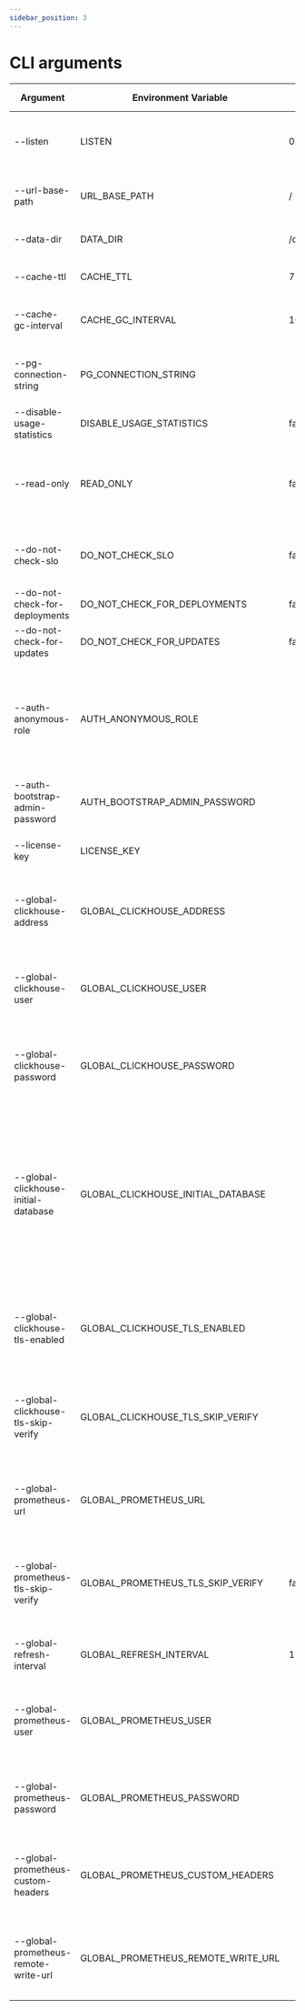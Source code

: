 ```yaml
---
sidebar_position: 3
---
```


# CLI arguments

| Argument                             | Environment Variable               | Default Value | Description                                                                                                                                                                     |
|--------------------------------------|------------------------------------|---------------|---------------------------------------------------------------------------------------------------------------------------------------------------------------------------------|
| --listen                             | LISTEN                             | 0.0.0.0:8080  | Listen address in the format `ip:port` or `:port`.                                                                                                                              |
| --url-base-path                      | URL_BASE_PATH                      | /             | Base URL to run Coroot at a sub-path, e.g., `/coroot/`.                                                                                                                         |
| --data-dir                           | DATA_DIR                           | /data         | Path to the data directory.                                                                                                                                                     |
| --cache-ttl                          | CACHE_TTL                          | 720h          | Cache Time-To-Live (TTL).                                                                                                                                                       |
| --cache-gc-interval                  | CACHE_GC_INTERVAL                  | 10m           | Cache Garbage Collection (GC) interval.                                                                                                                                         |
| --pg-connection-string               | PG_CONNECTION_STRING               |               | PostgreSQL connection string (uses SQLite if not set).                                                                                                                          |
| --disable-usage-statistics           | DISABLE_USAGE_STATISTICS           | false         | Disable usage statistics.                                                                                                                                                       |
| --read-only                          | READ_ONLY                          | false         | Enable read-only mode where configuration changes don't take effect.                                                                                                            |
| --do-not-check-slo                   | DO_NOT_CHECK_SLO                   | false         | Do not check Service Level Objective (SLO) compliance.                                                                                                                          |
| --do-not-check-for-deployments       | DO_NOT_CHECK_FOR_DEPLOYMENTS       | false         | Do not check for new deployments.                                                                                                                                               |
| --do-not-check-for-updates           | DO_NOT_CHECK_FOR_UPDATES           | false         | Do not check for new versions.                                                                                                                                                  |
| --auth-anonymous-role                | AUTH_ANONYMOUS_ROLE                |               | Disable authentication and assign one of the following roles to the anonymous user: Admin, Editor, or Viewer.                                                                   |
| --auth-bootstrap-admin-password      | AUTH_BOOTSTRAP_ADMIN_PASSWORD      |               | Password for the default Admin user.                                                                                                                                            |
| --license-key                        | LICENSE_KEY                        |               | License key for Coroot Enterprise Edition.                                                                                                                                      |
| --global-clickhouse-address          | GLOBAL_CLICKHOUSE_ADDRESS          |               | The address of the ClickHouse server to be used for all projects.                                                                                                               |
| --global-clickhouse-user             | GLOBAL_CLICKHOUSE_USER             |               | The username for the ClickHouse server to be used for all projects.                                                                                                             |
| --global-clickhouse-password         | GLOBAL_CLICKHOUSE_PASSWORD         |               | The password for the ClickHouse server to be used for all projects.                                                                                                             |
| --global-clickhouse-initial-database | GLOBAL_CLICKHOUSE_INITIAL_DATABASE |               | The initial database on the ClickHouse server to be used for all projects. Coroot will automatically create and manage a dedicated database for each project within the server. |
| --global-clickhouse-tls-enabled      | GLOBAL_CLICKHOUSE_TLS_ENABLED      |               | Whether TLS is enabled for the ClickHouse server connection (true or false).                                                                                                    |
| --global-clickhouse-tls-skip-verify  | GLOBAL_CLICKHOUSE_TLS_SKIP_VERIFY  |               | Whether to skip verification of the ClickHouse server's TLS certificate (true or false).                                                                                        |
| --global-prometheus-url              | GLOBAL_PROMETHEUS_URL              |               | The URL of the Prometheus server to be used for all projects.                                                                                                                   |
| --global-prometheus-tls-skip-verify  | GLOBAL_PROMETHEUS_TLS_SKIP_VERIFY  | false         | Whether to skip verification of the Prometheus server's TLS certificate (true or false).                                                                                        |
| --global-refresh-interval            | GLOBAL_REFRESH_INTERVAL            | 15s           | The interval for refreshing Prometheus data.                                                                                                                                    |
| --global-prometheus-user             | GLOBAL_PROMETHEUS_USER             |               | The username for the Prometheus server to be used for all projects.                                                                                                             |
| --global-prometheus-password         | GLOBAL_PROMETHEUS_PASSWORD         |               | The password for the Prometheus server to be used for all projects.                                                                                                             |
| --global-prometheus-custom-headers   | GLOBAL_PROMETHEUS_CUSTOM_HEADERS   |               | Custom headers to include in requests to the Prometheus server.                                                                                                                 |
| --global-prometheus-remote-write-url | GLOBAL_PROMETHEUS_REMOTE_WRITE_URL |               | The URL for metric ingestion though the Prometheus Remote Write protocol.                                                                                                       |

